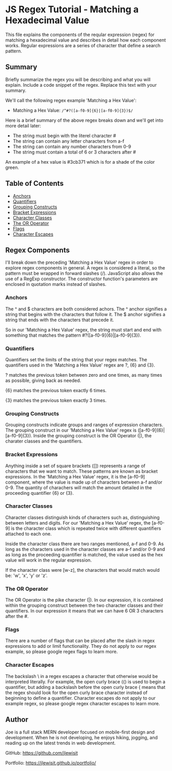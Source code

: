 # JS Regex Tutorial - Matching a Hexadecimal Value

This file explains the components of the reqular expression (regex) for matching a hexadecimal value and describes in detail how each component works.  Regular expressions are a series of character that define a search pattern.

## Summary

Briefly summarize the regex you will be describing and what you will explain. Include a code snippet of the regex. Replace this text with your summary.

We'll call the following regex example 'Matching a Hex Value':
* Matching a Hex Value: `/^#?([a-f0-9]{6}|[a-f0-9]{3})$/`

Here is a brief summary of the above regex breaks down and we'll get into more detail later:

* The string must begin with the literel character #
* The string can contain any letter characters from a-f
* The string can contain any number characters from 0-9
* The string must contain a total of 6 or 3 characters after #

An example of a hex value is #3cb371 which is for a shade of the color green.

## Table of Contents

- [Anchors](#anchors)
- [Quantifiers](#quantifiers)
- [Grouping Constructs](#grouping-constructs)
- [Bracket Expressions](#bracket-expressions)
- [Character Classes](#character-classes)
- [The OR Operator](#the-or-operator)
- [Flags](#flags)
- [Character Escapes](#character-escapes)

## Regex Components
I'll break down the preceding 'Matching a Hex Value' regex in order to explore regex components in general.  A regex is considered a literal, so the pattern must be wrapped in forward slashes (/).  JavaScript also allows the use of a RegExp constructor.  The constructor function's parameters are enclosed in quotation marks instead of slashes.  

### Anchors
The ^ and $ characters are both considered achors.  The ^ anchor signifies a string that begins with the characters that follow it.  The $ anchor signifies a string that ends with the characters that precede it.

So in our 'Matching a Hex Value' regex, the string must start and end with something that matches the pattern #?([a-f0-9]{6}|[a-f0-9]{3}).

### Quantifiers
Quantifiers set the limits of the string that your regex matches.  The quantifiers used in the 'Matching a Hex Value' regex are ?, {6} and {3}.

? matches the previous token between zero and one times, as many times as possible, giving back as needed.

{6} matches the previous token exactly 6 times.

{3} matches the previous token exactly 3 times.

### Grouping Constructs
Grouping constructs indicate groups and ranges of expression characters. The grouping construct in our 'Matching a Hex Value' regex is ([a-f0-9]{6}|[a-f0-9]{3}). Inside the grouping construct is the OR Operator (|), the charater classes and the quantifiers. 

### Bracket Expressions
Anything inside a set of square brackets ([]) represents a range of characters that we want to match. These patterns are known as bracket expressions.  In the 'Matching a Hex Value' regex, it is the [a-f0-9] component, where the value is made up of characters between a-f and/or 0-9.  The quantity of charachers will match the amount detailed in the proceeding quantifier {6} or {3}.

### Character Classes
Character classes distinguish kinds of characters such as, distinguishing between letters and digits. For our 'Matching a Hex Value' regex, the [a-f0-9] is the character class which is repeated twice with different quantifiers attached to each one.

Inside the character class there are two ranges mentioned, a-f and 0-9. As long as the characters used in the character classes are a-f and/or 0-9 and as long as the proceeding quantifier is matched, the value used as the hex value will work in the regular expression.

If the character class were [w-z], the characters that would match would be: 'w', 'x', 'y' or 'z'.

### The OR Operator
The OR Operator is the pike character (|).  In our expression, it is contained within the grouping construct between the two character classes and their quantifiers.  In our expression it means that we can have 6 OR 3 characters after the #.

### Flags
There are a number of flags that can be placed after the slash in regex expressions to add or limit functionality.  They do not apply to our regex example, so please google regex flags to learn more.

### Character Escapes
The backslash \ in a regex escapes a character that otherwise would be interpreted literally. For example, the open curly brace ({) is used to begin a quantifier, but adding a backslash before the open curly brace \{ means that the regex should look for the open curly brace character instead of beginning to define a quantifier. Character escapes do not apply to our example regex, so please google regex character escapes to learn more.

## Author

Joe is a full stack MERN developer focused on mobile-first design and development.  When he is not developing, he enjoys hiking, jogging, and reading up on the latest trends in web development.

GitHub:
https://github.com/jlewisit

Portfolio:
https://jlewisit.github.io/portfolio/